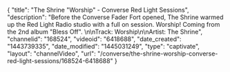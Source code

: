 {
    "title": "The Shrine \"Worship\" - Converse Red Light Sessions",
    "description": "Before the Converse Fader Fort opened, The Shrine warmed up the Red Light Radio studio with a full on session. Worship! Coming from the 2nd album \"Bless Off\". \n\nTrack: Worship\n\nArtist: The Shrine",
    "channelid": "168524",
    "videoid": "6418688",
    "date_created": "1443739335",
    "date_modified": "1445031249",
    "type": "captivate",
    "layout": "channelVideo",
    "url": "\/converse\/the-shrine-worship-converse-red-light-sessions\/168524-6418688"
}